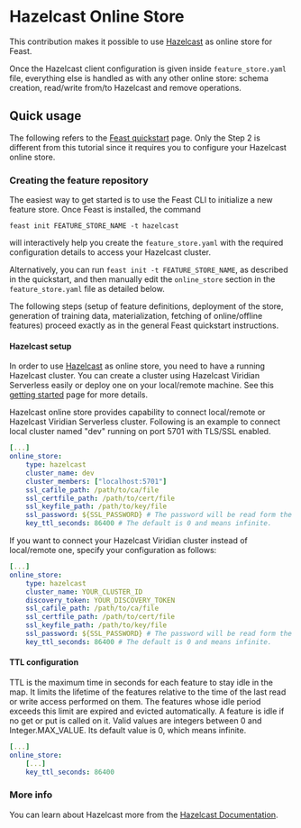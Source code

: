 # Hazelcast Online Store

This contribution makes it possible to use [Hazelcast](https://hazelcast.com/) as online store for Feast.

Once the Hazelcast client configuration is given inside `feature_store.yaml` file, everything else
is handled as with any other online store: schema creation, read/write from/to Hazelcast and remove operations.

## Quick usage

The following refers to the [Feast quickstart](https://docs.feast.dev/getting-started/quickstart) page. 
Only the Step 2 is different from this tutorial since it requires you to configure your Hazelcast online store.

### Creating the feature repository

The easiest way to get started is to use the Feast CLI to initialize a new
feature store. Once Feast is installed, the command

```
feast init FEATURE_STORE_NAME -t hazelcast
```

will interactively help you create the `feature_store.yaml` with the
required configuration details to access your Hazelcast cluster.

Alternatively, you can run `feast init -t FEATURE_STORE_NAME`, as described
in the quickstart, and then manually edit the `online_store` section in
the `feature_store.yaml` file as detailed below.

The following steps (setup of feature definitions, deployment of the store,
generation of training data, materialization, fetching of online/offline
features) proceed exactly as in the general Feast quickstart instructions.

#### Hazelcast setup

In order to use [Hazelcast](https://hazelcast.com) as online store, you need to have a running Hazelcast cluster. 
You can create a cluster using Hazelcast Viridian Serverless easily or deploy one on your local/remote machine. 
See this [getting started](https://hazelcast.com/get-started/) page for more details.

Hazelcast online store provides capability to connect local/remote or Hazelcast Viridian Serverless cluster.
Following is an example to connect local cluster named "dev" running on port 5701 with TLS/SSL enabled.

```yaml
[...]
online_store:
    type: hazelcast
    cluster_name: dev
    cluster_members: ["localhost:5701"]
    ssl_cafile_path: /path/to/ca/file
    ssl_certfile_path: /path/to/cert/file
    ssl_keyfile_path: /path/to/key/file
    ssl_password: ${SSL_PASSWORD} # The password will be read form the `SSL_PASSWORD` environment variable.
    key_ttl_seconds: 86400 # The default is 0 and means infinite.
```

If you want to connect your Hazelcast Viridian cluster instead of local/remote one, specify your configuration as follows:

```yaml
[...]
online_store:
    type: hazelcast
    cluster_name: YOUR_CLUSTER_ID
    discovery_token: YOUR_DISCOVERY_TOKEN
    ssl_cafile_path: /path/to/ca/file
    ssl_certfile_path: /path/to/cert/file
    ssl_keyfile_path: /path/to/key/file
    ssl_password: ${SSL_PASSWORD} # The password will be read form the `SSL_PASSWORD` environment variable.
    key_ttl_seconds: 86400 # The default is 0 and means infinite.
```

#### TTL configuration

TTL is the maximum time in seconds for each feature to stay idle in the map.
It limits the lifetime of the features relative to the time of the last read or write access performed on them. 
The features whose idle period exceeds this limit are expired and evicted automatically. 
A feature is idle if no get or put is called on it. 
Valid values are integers between 0 and Integer.MAX_VALUE.
Its default value is 0, which means infinite.

```yaml
[...]
online_store:
    [...]
    key_ttl_seconds: 86400
```

### More info

You can learn about Hazelcast more from the [Hazelcast Documentation](https://docs.hazelcast.com/home/).

